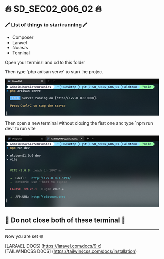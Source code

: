 <h1>🔥 SD_SEC02_G06_02 🔥</h1>

<h3>🖊️ List of things to start running 🖊️</h3>
  
  <ul>
        <li>Composer</li>
        <li>Laravel</li>
        <li>NodeJs</li>
        <li>Terminal</li>
  </ul>
  
<p> Open your terminal and cd to this folder </p>

<p> Then type `php artisan serve` to start the project </p>

<img src="README_IMAGES/php%20artisan%20serve.png">

<p> Then open a new terminal without closing the first one and type `npm run dev` to run vite</p>  
<img src="README_IMAGES/vite%20run.png">

<h2>🚫 Do not close both of these terminal 🚫</h2>
<hr>

<p> Now you are set 😄</p>

[LARAVEL DOCS] (https://laravel.com/docs/9.x) <br>
[TAILWINDCSS DOCS] (https://tailwindcss.com/docs/installation)
